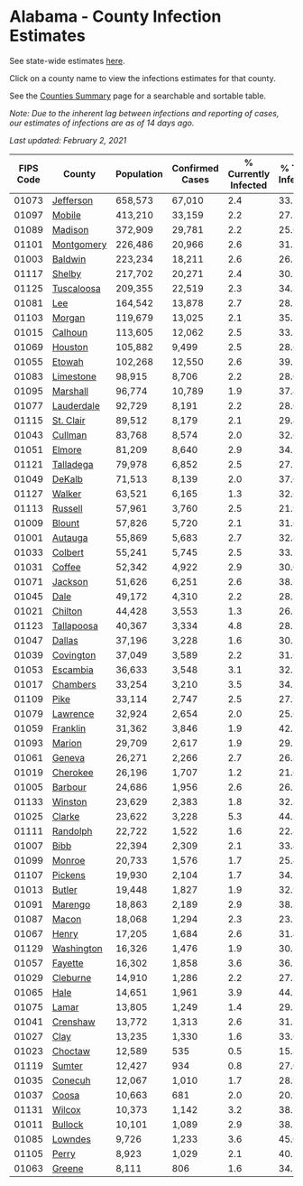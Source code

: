 # Alabama - County Infection Estimates

See state-wide estimates [here](/infections/us-al).

Click on a county name to view the infections estimates for that county.

See the [Counties Summary](/infections/summary-counties) page for a searchable and sortable table.

*Note: Due to the inherent lag between infections and reporting of cases, our estimates of infections are as of 14 days ago.*

*Last updated: February 2, 2021*

|   FIPS Code |                   County |   Population |   Confirmed Cases |   % Currently Infected |   % Total Infected |
|-------------|--------------------------|--------------|-------------------|------------------------|--------------------|
|       01073 |   [Jefferson](jefferson) |      658,573 |            67,010 |                    2.4 |               33.2 |
|       01097 |         [Mobile](mobile) |      413,210 |            33,159 |                    2.2 |               27.1 |
|       01089 |       [Madison](madison) |      372,909 |            29,781 |                    2.2 |               25.6 |
|       01101 | [Montgomery](montgomery) |      226,486 |            20,966 |                    2.6 |               31.2 |
|       01003 |       [Baldwin](baldwin) |      223,234 |            18,211 |                    2.6 |               26.2 |
|       01117 |         [Shelby](shelby) |      217,702 |            20,271 |                    2.4 |               30.2 |
|       01125 | [Tuscaloosa](tuscaloosa) |      209,355 |            22,519 |                    2.3 |               34.8 |
|       01081 |               [Lee](lee) |      164,542 |            13,878 |                    2.7 |               28.1 |
|       01103 |         [Morgan](morgan) |      119,679 |            13,025 |                    2.1 |               35.1 |
|       01015 |       [Calhoun](calhoun) |      113,605 |            12,062 |                    2.5 |               33.8 |
|       01069 |       [Houston](houston) |      105,882 |             9,499 |                    2.5 |               28.6 |
|       01055 |         [Etowah](etowah) |      102,268 |            12,550 |                    2.6 |               39.5 |
|       01083 |   [Limestone](limestone) |       98,915 |             8,706 |                    2.2 |               28.0 |
|       01095 |     [Marshall](marshall) |       96,774 |            10,789 |                    1.9 |               37.4 |
|       01077 | [Lauderdale](lauderdale) |       92,729 |             8,191 |                    2.2 |               28.0 |
|       01115 |   [St. Clair](st.-clair) |       89,512 |             8,179 |                    2.1 |               29.4 |
|       01043 |       [Cullman](cullman) |       83,768 |             8,574 |                    2.0 |               32.6 |
|       01051 |         [Elmore](elmore) |       81,209 |             8,640 |                    2.9 |               34.5 |
|       01121 |   [Talladega](talladega) |       79,978 |             6,852 |                    2.5 |               27.5 |
|       01049 |         [DeKalb](dekalb) |       71,513 |             8,139 |                    2.0 |               37.0 |
|       01127 |         [Walker](walker) |       63,521 |             6,165 |                    1.3 |               32.6 |
|       01113 |       [Russell](russell) |       57,961 |             3,760 |                    2.5 |               21.9 |
|       01009 |         [Blount](blount) |       57,826 |             5,720 |                    2.1 |               31.6 |
|       01001 |       [Autauga](autauga) |       55,869 |             5,683 |                    2.7 |               32.8 |
|       01033 |       [Colbert](colbert) |       55,241 |             5,745 |                    2.5 |               33.7 |
|       01031 |         [Coffee](coffee) |       52,342 |             4,922 |                    2.9 |               30.0 |
|       01071 |       [Jackson](jackson) |       51,626 |             6,251 |                    2.6 |               38.7 |
|       01045 |             [Dale](dale) |       49,172 |             4,310 |                    2.2 |               28.2 |
|       01021 |       [Chilton](chilton) |       44,428 |             3,553 |                    1.3 |               26.7 |
|       01123 | [Tallapoosa](tallapoosa) |       40,367 |             3,334 |                    4.8 |               28.1 |
|       01047 |         [Dallas](dallas) |       37,196 |             3,228 |                    1.6 |               30.3 |
|       01039 |   [Covington](covington) |       37,049 |             3,589 |                    2.2 |               31.6 |
|       01053 |     [Escambia](escambia) |       36,633 |             3,548 |                    3.1 |               32.2 |
|       01017 |     [Chambers](chambers) |       33,254 |             3,210 |                    3.5 |               34.1 |
|       01109 |             [Pike](pike) |       33,114 |             2,747 |                    2.5 |               27.9 |
|       01079 |     [Lawrence](lawrence) |       32,924 |             2,654 |                    2.0 |               25.6 |
|       01059 |     [Franklin](franklin) |       31,362 |             3,846 |                    1.9 |               42.1 |
|       01093 |         [Marion](marion) |       29,709 |             2,617 |                    1.9 |               29.5 |
|       01061 |         [Geneva](geneva) |       26,271 |             2,266 |                    2.7 |               26.8 |
|       01019 |     [Cherokee](cherokee) |       26,196 |             1,707 |                    1.2 |               21.0 |
|       01005 |       [Barbour](barbour) |       24,686 |             1,956 |                    2.6 |               26.7 |
|       01133 |       [Winston](winston) |       23,629 |             2,383 |                    1.8 |               32.8 |
|       01025 |         [Clarke](clarke) |       23,622 |             3,228 |                    5.3 |               44.3 |
|       01111 |     [Randolph](randolph) |       22,722 |             1,522 |                    1.6 |               22.8 |
|       01007 |             [Bibb](bibb) |       22,394 |             2,309 |                    2.1 |               33.4 |
|       01099 |         [Monroe](monroe) |       20,733 |             1,576 |                    1.7 |               25.4 |
|       01107 |       [Pickens](pickens) |       19,930 |             2,104 |                    1.7 |               34.1 |
|       01013 |         [Butler](butler) |       19,448 |             1,827 |                    1.9 |               32.9 |
|       01091 |       [Marengo](marengo) |       18,863 |             2,189 |                    2.9 |               38.3 |
|       01087 |           [Macon](macon) |       18,068 |             1,294 |                    2.3 |               23.7 |
|       01067 |           [Henry](henry) |       17,205 |             1,684 |                    2.6 |               31.4 |
|       01129 | [Washington](washington) |       16,326 |             1,476 |                    1.9 |               30.2 |
|       01057 |       [Fayette](fayette) |       16,302 |             1,858 |                    3.6 |               36.1 |
|       01029 |     [Cleburne](cleburne) |       14,910 |             1,286 |                    2.2 |               27.2 |
|       01065 |             [Hale](hale) |       14,651 |             1,961 |                    3.9 |               44.1 |
|       01075 |           [Lamar](lamar) |       13,805 |             1,249 |                    1.4 |               29.2 |
|       01041 |     [Crenshaw](crenshaw) |       13,772 |             1,313 |                    2.6 |               31.5 |
|       01027 |             [Clay](clay) |       13,235 |             1,330 |                    1.6 |               33.0 |
|       01023 |       [Choctaw](choctaw) |       12,589 |               535 |                    0.5 |               15.8 |
|       01119 |         [Sumter](sumter) |       12,427 |               934 |                    0.8 |               27.0 |
|       01035 |       [Conecuh](conecuh) |       12,067 |             1,010 |                    1.7 |               28.9 |
|       01037 |           [Coosa](coosa) |       10,663 |               681 |                    2.0 |               20.9 |
|       01131 |         [Wilcox](wilcox) |       10,373 |             1,142 |                    3.2 |               38.7 |
|       01011 |       [Bullock](bullock) |       10,101 |             1,089 |                    2.9 |               38.2 |
|       01085 |       [Lowndes](lowndes) |        9,726 |             1,233 |                    3.6 |               45.0 |
|       01105 |           [Perry](perry) |        8,923 |             1,029 |                    2.1 |               40.2 |
|       01063 |         [Greene](greene) |        8,111 |               806 |                    1.6 |               34.3 |
